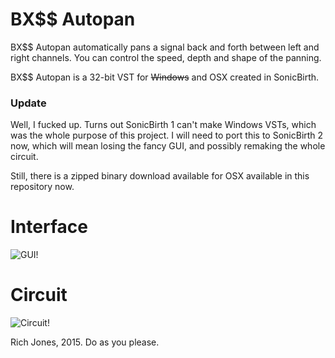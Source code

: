 # BX$$ Autopan

BX$$ Autopan automatically pans a signal back and forth between left and right channels. You can control the speed, depth and shape of the panning.

BX$$ Autopan is a 32-bit VST for ~~Windows~~ and OSX created in SonicBirth.

### Update

Well, I fucked up. Turns out SonicBirth 1 can't make Windows VSTs, which was the whole purpose of this project. I will need to port this to SonicBirth 2 now, which will mean losing the fancy GUI, and possibly remaking the whole circuit. 

Still, there is a zipped binary download available for OSX available in this repository now.

# Interface

![GUI!](http://i.imgur.com/4wtnfY6.png)

# Circuit 

![Circuit!](http://i.imgur.com/0FwnqHd.png)

Rich Jones, 2015. Do as you please.
